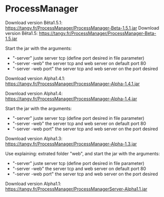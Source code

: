 # ProcessManager

Download version Bêta1.5.1: https://tangv.fr/ProcessManager/ProcessManager-Beta-1.5.1.jar
Download version Bêta1.5: https://tangv.fr/ProcessManager/ProcessManager-Beta-1.5.jar

Start the jar with the arguments:
- "-server" juste server tcp (define port desired in file parameter)
- "-server -web" the server tcp and web server on default port 80
- "-server -web port" the server tcp and web server on the port desired

Download version Alpha1.4.1: https://tangv.fr/ProcessManager/ProcessManager-Alpha-1.4.1.jar

Download version Alpha1.4: https://tangv.fr/ProcessManager/ProcessManager-Alpha-1.4.jar

Start the jar with the arguments:
- "-server" juste server tcp (define port desired in file parameter)
- "-server -web" the server tcp and web server on default port 80
- "-server -web port" the server tcp and web server on the port desired

Download version Alpha1.3: https://tangv.fr/ProcessManager/ProcessManager-Alpha-1.3.jar

Use explaining: extrated folder "web", and start the jar with the arguments:
- "-server" juste server tcp (define port desired in file parameter)
- "-server -web" the server tcp and web server on default port 80
- "-server -web port" the server tcp and web server on the port desired

Download version Alpha1.1: https://tangv.fr/ProcessManager/ProcessManagerServer-Alpha1.1.jar
